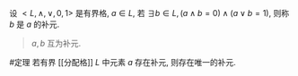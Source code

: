 设 $<L, \land, \lor, 0, 1>$ 是有界格, $a\in L$, 若 $\exists b \in L, (a \land b = 0) \land (a \lor b = 1)$, 则称 $b$ 是 $a$ 的补元. 

> $a, b$ 互为补元. 

#定理 若有界 [[分配格]] $L$ 中元素 $a$ 存在补元, 则存在唯一的补元. 